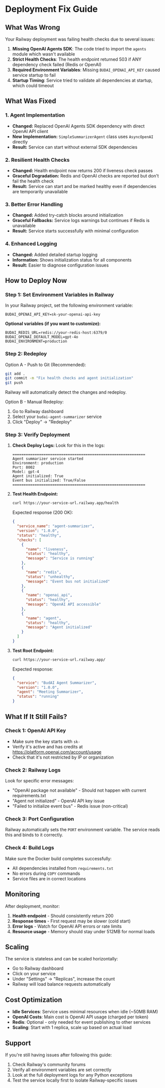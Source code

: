 # Deployment Fix Guide

## What Was Wrong

Your Railway deployment was failing health checks due to several issues:

1. **Missing OpenAI Agents SDK**: The code tried to import the `agents` module which wasn't available
2. **Strict Health Checks**: The health endpoint returned 503 if ANY dependency check failed (Redis or OpenAI)
3. **Required Environment Variables**: Missing `BUDAI_OPENAI_API_KEY` caused service startup to fail
4. **Startup Timing**: Service tried to validate all dependencies at startup, which could timeout

## What Was Fixed

### 1. Agent Implementation
- **Changed:** Replaced OpenAI Agents SDK dependency with direct OpenAI API client
- **New Implementation:** `SimpleSummarizerAgent` class uses `AsyncOpenAI` directly
- **Result:** Service can start without external SDK dependencies

### 2. Resilient Health Checks
- **Changed:** Health endpoint now returns 200 if liveness check passes
- **Graceful Degradation:** Redis and OpenAI checks are reported but don't fail the health check
- **Result:** Service can start and be marked healthy even if dependencies are temporarily unavailable

### 3. Better Error Handling
- **Changed:** Added try-catch blocks around initialization
- **Graceful Fallbacks:** Service logs warnings but continues if Redis is unavailable
- **Result:** Service starts successfully with minimal configuration

### 4. Enhanced Logging
- **Changed:** Added detailed startup logging
- **Information:** Shows initialization status for all components
- **Result:** Easier to diagnose configuration issues

## How to Deploy Now

### Step 1: Set Environment Variables in Railway

In your Railway project, set the following environment variable:

```
BUDAI_OPENAI_API_KEY=sk-your-openai-api-key
```

**Optional variables (if you want to customize):**
```
BUDAI_REDIS_URL=redis://your-redis-host:6379/0
BUDAI_OPENAI_DEFAULT_MODEL=gpt-4o
BUDAI_ENVIRONMENT=production
```

### Step 2: Redeploy

Option A - Push to Git (Recommended):
```bash
git add .
git commit -m "Fix health checks and agent initialization"
git push
```

Railway will automatically detect the changes and redeploy.

Option B - Manual Redeploy:
1. Go to Railway dashboard
2. Select your `budai-agent-summarizer` service
3. Click "Deploy" → "Redeploy"

### Step 3: Verify Deployment

1. **Check Deploy Logs:**
   Look for this in the logs:
   ```
   ============================================================
   Agent summarizer service started
   Environment: production
   Port: 8002
   Model: gpt-4
   Agent initialized: True
   Event bus initialized: True/False
   ============================================================
   ```

2. **Test Health Endpoint:**
   ```bash
   curl https://your-service-url.railway.app/health
   ```
   
   Expected response (200 OK):
   ```json
   {
     "service_name": "agent-summarizer",
     "version": "1.0.0",
     "status": "healthy",
     "checks": [
       {
         "name": "liveness",
         "status": "healthy",
         "message": "Service is running"
       },
       {
         "name": "redis",
         "status": "unhealthy",
         "message": "Event bus not initialized"
       },
       {
         "name": "openai_api",
         "status": "healthy",
         "message": "OpenAI API accessible"
       },
       {
         "name": "agent",
         "status": "healthy",
         "message": "Agent initialized"
       }
     ]
   }
   ```

3. **Test Root Endpoint:**
   ```bash
   curl https://your-service-url.railway.app/
   ```
   
   Expected response:
   ```json
   {
     "service": "BudAI Agent Summarizer",
     "version": "1.0.0",
     "agent": "Meeting Summarizer",
     "status": "running"
   }
   ```

## What If It Still Fails?

### Check 1: OpenAI API Key
- Make sure the key starts with `sk-`
- Verify it's active and has credits at https://platform.openai.com/account/usage
- Check that it's not restricted by IP or organization

### Check 2: Railway Logs
Look for specific error messages:
- "OpenAI package not available" - Should not happen with current requirements.txt
- "Agent not initialized" - OpenAI API key issue
- "Failed to initialize event bus" - Redis issue (non-critical)

### Check 3: Port Configuration
Railway automatically sets the `PORT` environment variable. The service reads this and binds to it correctly.

### Check 4: Build Logs
Make sure the Docker build completes successfully:
- All dependencies installed from `requirements.txt`
- No errors during `COPY` commands
- Service files are in correct locations

## Monitoring

After deployment, monitor:
1. **Health endpoint** - Should consistently return 200
2. **Response times** - First request may be slower (cold start)
3. **Error logs** - Watch for OpenAI API errors or rate limits
4. **Resource usage** - Memory should stay under 512MB for normal loads

## Scaling

The service is stateless and can be scaled horizontally:
- Go to Railway dashboard
- Click on your service
- Under "Settings" → "Replicas", increase the count
- Railway will load balance requests automatically

## Cost Optimization

- **Idle Services**: Service uses minimal resources when idle (~50MB RAM)
- **OpenAI Costs**: Main cost is OpenAI API usage (charged per token)
- **Redis**: Optional - only needed for event publishing to other services
- **Scaling**: Start with 1 replica, scale up based on actual load

## Support

If you're still having issues after following this guide:
1. Check Railway's community forums
2. Verify all environment variables are set correctly
3. Look at the full deployment logs for any Python exceptions
4. Test the service locally first to isolate Railway-specific issues

